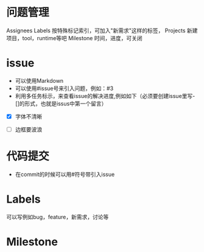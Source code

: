 # 问题管理
Assignees
Labels 按特殊标记索引，可加入"新需求"这样的标签，
Projects 新建项目，tool，runtime等吧
Milestone 时间，进度，可关闭

# issue
- 可以使用Markdown
- 可以使用#issue号来引入问题，例如：#3
- 利用多任务标示，来查看issue的解决进度,例如如下（必须要创建issue里写-[]的形式，也就是issus中第一个留言）
- [x] 字体不清晰 
- [ ] 边框要波浪


# 代码提交
- 在commit的时候可以用#符号带引入issue

# Labels
可以写例如bug，feature，新需求，讨论等

# Milestone
